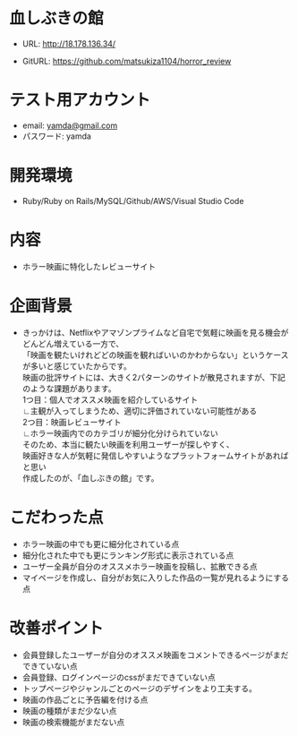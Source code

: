 # 血しぶきの館

* URL: http://18.178.136.34/

* GitURL: https://github.com/matsukiza1104/horror_review
# テスト用アカウント

* email: yamda@gmail.com
* パスワード: yamda

# 開発環境

* Ruby/Ruby on Rails/MySQL/Github/AWS/Visual Studio Code

# 内容

* ホラー映画に特化したレビューサイト

# 企画背景

* きっかけは、Netflixやアマゾンプライムなど自宅で気軽に映画を見る機会がどんどん増えている一方で、  
「映画を観たいけれどどの映画を観ればいいのかわからない」というケースが多いと感じていたからです。  
映画の批評サイトには、大きく2パターンのサイトが散見されますが、下記のような課題があります。  
1つ目：個人でオススメ映画を紹介しているサイト  
  ∟主観が入ってしまうため、適切に評価されていない可能性がある  
2つ目：映画レビューサイト  
  ∟ホラー映画内でのカテゴリが細分化分けられていない  
そのため、本当に観たい映画を利用ユーザーが探しやすく、  
映画好きな人が気軽に発信しやすいようなプラットフォームサイトがあればと思い  
作成したのが、「血しぶきの館」です。  

# こだわった点
* ホラー映画の中でも更に細分化されている点
* 細分化された中でも更にランキング形式に表示されている点
* ユーザー全員が自分のオススメホラー映画を投稿し、拡散できる点
* マイページを作成し、自分がお気に入りした作品の一覧が見れるようにする点

# 改善ポイント
* 会員登録したユーザーが自分のオススメ映画をコメントできるページがまだできていない点
* 会員登録、ログインページのcssがまだできていない点
* トップページやジャンルごとのページのデザインをより工夫する。
* 映画の作品ごとに予告編を付ける点
* 映画の種類がまだ少ない点
* 映画の検索機能がまだない点